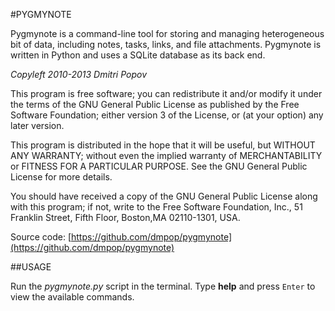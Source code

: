 #PYGMYNOTE

Pygmynote is a command-line tool for storing and managing heterogeneous bit of data, including notes, tasks, links, and file attachments. Pygmynote is written in Python and uses a SQLite database as its back end.

_Copyleft 2010-2013 Dmitri Popov_

This program is free software; you can redistribute it and/or modify it under the terms of the GNU General Public License as published by the Free Software Foundation; either version 3 of the License, or (at your option) any later version.

This program is distributed in the hope that it will be useful, but WITHOUT ANY WARRANTY; without even the implied warranty of MERCHANTABILITY or FITNESS FOR A PARTICULAR PURPOSE.  See the GNU General Public License for more details.

You should have received a copy of the GNU General Public License along with this program; if not, write to the Free Software Foundation, Inc., 51 Franklin Street, Fifth Floor, Boston,MA 02110-1301, USA.

Source code: [https://github.com/dmpop/pygmynote](https://github.com/dmpop/pygmynote)

##USAGE

Run the _pygmynote.py_ script in the terminal. Type __help__ and press `Enter` to view the available commands.
